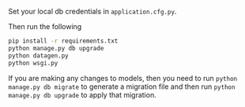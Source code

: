 Set your local db credentials in `application.cfg.py`.

Then run the following

```bash
pip install -r requirements.txt
python manage.py db upgrade
python datagen.py
python wsgi.py
```

If you are making any changes to models, then you need to run `python manage.py db migrate` to generate a migration file and then run `python manage.py db upgrade` to apply that migration.